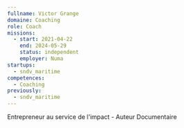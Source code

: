 ```yaml
---
fullname: Victor Grange
domaine: Coaching
role: Coach
missions:
  - start: 2021-04-22
    end: 2024-05-29
    status: independent
    employer: Numa
startups:
  - sndv_maritime
competences:
  - Coaching
previously:
  - sndv_maritime
---
```


Entrepreneur au service de l'impact - Auteur Documentaire